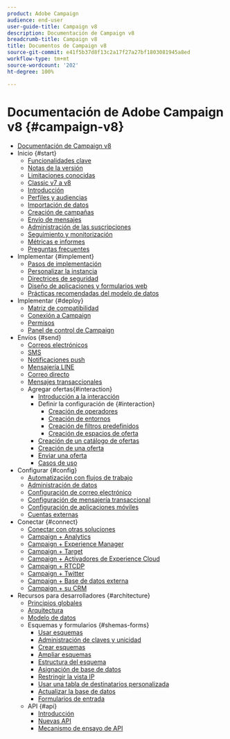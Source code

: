 ```yaml
---
product: Adobe Campaign
audience: end-user
user-guide-title: Campaign v8
description: Documentación de Campaign v8
breadcrumb-title: Campaign v8
title: Documentos de Campaign v8
source-git-commit: e41f5b37d8f13c2a17f27a27bf1803081945a8ed
workflow-type: tm+mt
source-wordcount: '202'
ht-degree: 100%

---
```



# Documentación de Adobe Campaign v8 {#campaign-v8}

+ [Documentación de Campaign v8](campaign-home.md)
+ Inicio {#start}
   + [Funcionalidades clave](start/whats-new.md)
   + [Notas de la versión](start/release-notes.md)
   + [Limitaciones conocidas](start/known-limitations.md)
   + [Classic v7 a v8](start/capability-matrix.md)
   + [Introducción](start/get-started.md)
   + [Perfiles y audiencias](start/audiences.md)
   + [Importación de datos](start/import.md)
   + [Creación de campañas](start/campaigns.md)
   + [Envío de mensajes](start/create-message.md)
   + [Administración de las suscripciones](start/subscriptions.md)
   + [Seguimiento y monitorización](start/tracking.md)
   + [Métricas e informes](start/reporting.md)
   + [Preguntas frecuentes](start/campaign-faq.md)
+ Implementar {#implement}
   + [Pasos de implementación](start/implement.md)
   + [Personalizar la instancia](dev/customize.md)
   + [Directrices de seguridad](config/security.md)
   + [Diseño de aplicaciones y formularios web](dev/webapps.md)
   + [Prácticas recomendadas del modelo de datos](dev/datamodel-best-practices.md)
+ Implementar {#deploy}
   + [Matriz de compatibilidad](start/compatibility-matrix.md)
   + [Conexión a Campaign](start/connect.md)
   + [Permisos](start/permissions.md)
   + [Panel de control de Campaign](config/self-service.md)
+ Envíos {#send}
   + [Correos electrónicos](send/email.md)
   + [SMS](send/sms.md)
   + [Notificaciones push](send/push.md)
   + [Mensajería LINE](send/line.md)
   + [Correo directo](send/direct-mail.md)
   + [Mensajes transaccionales](send/transactional.md)
   + Agregar ofertas{#interaction}
      + [Introducción a la interacción](send/interaction.md)
      + Definir la configuración de {#interaction}
         + [Creación de operadores](send/interaction-operators.md)
         + [Creación de entornos](send/interaction-env.md)
         + [Creación de filtros predefinidos](send/interaction-predefined-filters.md)
         + [Creación de espacios de oferta](send/interaction-offer-spaces.md)
      + [Creación de un catálogo de ofertas](send/interaction-offer-catalog.md)
      + [Creación de una oferta](send/interaction-offer.md)
      + [Enviar una oferta](send/interaction-send-offers.md)
      + [Casos de uso](send/interaction-use-cases.md)
+ Configurar {#config}
   + [Automatización con flujos de trabajo](config/workflows.md)
   + [Administración de datos](config/replication.md)
   + [Configuración de correo electrónico](config/email-settings.md)
   + [Configuración de mensajería transaccional](config/transactional-msg-settings.md)
   + [Configuración de aplicaciones móviles](config/push-config.md)
   + [Cuentas externas](config/external-accounts.md)
+ Conectar {#connect}
   + [Conectar con otras soluciones](connect/integration.md)
   + [Campaign + Analytics](connect/ac-aa.md)
   + [Campaign + Experience Manager](connect/ac-aem.md)
   + [Campaign + Target](connect/ac-at.md)
   + [Campaign + Activadores de Experience Cloud](connect/ac-triggers.md)
   + [Campaign + RTCDP](connect/ac-rtcdp.md)
   + [Campaign + Twitter](connect/ac-tw.md)
   + [Campaign + Base de datos externa](connect/fda.md)
   + [Campaign + su CRM](connect/crm.md)
+ Recursos para desarrolladores {#architecture}
   + [Principios globales](dev/general-architecture.md)
   + [Arquitectura](dev/architecture.md)
   + [Modelo de datos](dev/datamodel.md)
   + Esquemas y formularios {#shemas-forms}
      + [Usar esquemas](dev/schemas.md)
      + [Administración de claves y unicidad](dev/keys.md)
      + [Crear esquemas](dev/create-schema.md)
      + [Ampliar esquemas](dev/extend-schema.md)
      + [Estructura del esquema](dev/schema-structure.md)
      + [Asignación de base de datos](dev/database-mapping.md)
      + [Restringir la vista IP](dev/restrict-pi-view.md)
      + [Usar una tabla de destinatarios personalizada](dev/custom-recipient.md)
      + [Actualizar la base de datos](dev/update-database-structure.md)
      + [Formularios de entrada](dev/forms.md)
   + API {#api}
      + [Introducción](dev/api.md)
      + [Nuevas API](dev/new-apis.md)
      + [Mecanismo de ensayo de API](dev/staging.md)
